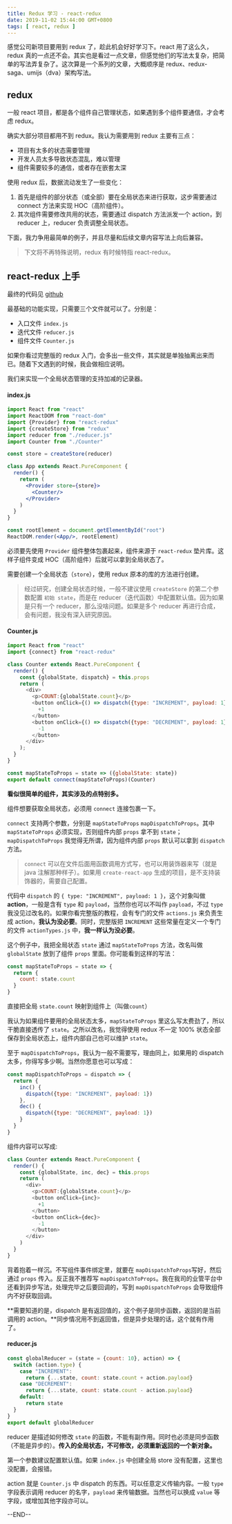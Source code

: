 ```yaml
---
title: Redux 学习 - react-redux
date: 2019-11-02 15:44:00 GMT+0800
tags: [ react, redux ]
---
```


感觉公司新项目要用到 redux 了，趁此机会好好学习下。react 用了这么久，redux 真的一点还不会。其实也是看过一点文章，但感觉他们的写法太复杂，把简单的写法弄复杂了。这次算是一个系列的文章，大概顺序是
redux、redux-saga、umijs（dva）架构写法。

<!-- truncate -->

## redux

一般 react 项目，都是各个组件自己管理状态，如果遇到多个组件要通信，才会考虑 redux。

确实大部分项目都用不到 redux。我认为需要用到 redux 主要有三点：

* 项目有太多的状态需要管理
* 开发人员太多导致状态混乱，难以管理
* 组件需要较多的通信，或者存在嵌套太深

使用 redux 后，数据流动发生了一些变化：

1. 首先是组件的部分状态（或全部）要在全局状态来进行获取，这步需要通过 connect 方法来实现 HOC（高阶组件）。
2. 其次组件需要修改共用的状态，需要通过 dispatch 方法派发一个 action，到 reducer 上，reducer 负责调整全局状态。

下面，我力争用最简单的例子，并且尽量和后续文章内容写法上向后兼容。

> 下文将不再特殊说明，redux 有时候特指 react-redux。

## react-redux 上手

最终的代码见 [github](https://github.com/yukapril/learning/tree/master/react-redux-lite)

最基础的功能实现，只需要三个文件就可以了。分别是：

* 入口文件 `index.js`
* 迭代文件 `reducer.js`
* 组件文件 `Counter.js`

如果你看过完整版的 redux 入门，会多出一些文件，其实就是单独抽离出来而已。随着下文遇到的时候，我会做相应说明。

我们来实现一个全局状态管理的支持加减的记录器。

#### index.js

```jsx
import React from "react"
import ReactDOM from "react-dom"
import {Provider} from "react-redux"
import {createStore} from "redux"
import reducer from "./reducer.js"
import Counter from "./Counter"

const store = createStore(reducer)

class App extends React.PureComponent {
  render() {
    return (
      <Provider store={store}>
        <Counter/>
      </Provider>
    )
  }
}

const rootElement = document.getElementById("root")
ReactDOM.render(<App/>, rootElement)
```

必须要先使用 `Provider` 组件整体包裹起来，组件来源于 `react-redux` 垫片库。这样子组件变成 HOC（高阶组件）后就可以拿到全局状态了。

需要创建一个全局状态（`store`），使用 redux 原本的库的方法进行创建。

> 经过研究，创建全局状态时候，一般不建议使用 `createStore` 的第二个参数配置 `初始 state`，而是在 reducer（迭代函数）中配置默认值。因为如果是只有一个 reducer，那么没啥问题。如果是多个 reducer
> 再进行合成，会有问题，我没有深入研究原因。

#### Counter.js

```js
import React from "react"
import {connect} from "react-redux"

class Counter extends React.PureComponent {
  render() {
    const {globalState, dispatch} = this.props
    return (
      <div>
        <p>COUNT:{globalState.count}</p>
        <button onClick={() => dispatch({type: "INCREMENT", payload: 1})}>
          +1
        </button>
        <button onClick={() => dispatch({type: "DECREMENT", payload: 1})}>
          -1
        </button>
      </div>
    );
  }
}

const mapStateToProps = state => ({globalState: state})
export default connect(mapStateToProps)(Counter)
```

**看似很简单的组件，其实涉及的点特别多。**

组件想要获取全局状态，必须用 `connect` 连接包裹一下。

`connect` 支持两个参数，分别是 `mapStateToProps` `mapDispatchToProps`。其中 `mapStateToProps` 必须实现，否则组件内部 `props` 拿不到 `state`；`mapDispatchToProps` 我觉得无所谓，因为组件内部 `props` 默认可以拿到
`dispatch` 方法。

> `connect` 可以在文件后面用函数调用方式写，也可以用装饰器来写（就是 java 注解那种样子）。如果用 `create-react-app` 生成的项目，是不支持装饰器的，需要自己配置。

代码中 `dispatch` 的 `{ type: "INCREMENT", payload: 1 }`，这个对象叫做 **action**，一般是含有 `type` 和 `payload`，当然你也可以不叫作 `payload`，不过 `type` 我没见过改名的。如果你看完整版的教程，会有专门的文件
`actions.js` 来负责生成 action，**我认为没必要**。同时，完整版把 `INCREMENT` 这些常量在定义一个专门的文件 `actionTypes.js` 中，**我一样认为没必要**。

这个例子中，我把全局状态 `state` 通过 `mapStateToProps` 方法，改名叫做 `globalState` 放到了组件 `props` 里面。你可能看到这样的写法：

```js
const mapStateToProps = state => {
  return {
    count: state.count
  }
}
```

直接把全局 `state.count` 映射到组件上（叫做`count`）

我认为如果组件要用的全局状态太多，`mapStateToProps` 里这么写太费劲了，所以干脆直接透传了 `state`。之所以改名，我觉得使用 redux 不一定 100% 状态全部保存到全局状态上，组件内部自己也可以维护 `state`。

至于 `mapDispatchToProps`，我认为一般不需要写，理由同上，如果用的 dispatch 太多，你得写多少啊。当然你愿意也可以写成：

```js
const mapDispatchToProps = dispatch => {
  return {
    inc() {
      dispatch({type: "INCREMENT", payload: 1})
    },
    dec() {
      dispatch({type: "DECREMENT", payload: 1})
    }
  }
}
```

组件内容可以写成:

```js
class Counter extends React.PureComponent {
  render() {
    const {globalState, inc, dec} = this.props
    return (
      <div>
        <p>COUNT:{globalState.count}</p>
        <button onClick={inc}>
          +1
        </button>
        <button onClick={dec}>
          -1
        </button>
      </div>
    )
  }
}
```

背着抱着一样沉。不写组件事件绑定里，就要在  `mapDispatchToProps`写好，然后通过 `props` 传入。反正我不推荐写 `mapDispatchToProps`。我在我司的业管平台中还看到异步写法，处理完毕之后要回调的，写到
`mapDispatchToProps` 会导致组件内不好获取回调。

**需要知道的是，dispatch 是有返回值的，这个例子是同步函数，返回的是当前调用的 action。**同步情况用不到返回值，但是异步处理的话，这个就有作用了。

#### reducer.js

```jsx
const globalReducer = (state = {count: 10}, action) => {
  switch (action.type) {
    case "INCREMENT":
      return {...state, count: state.count + action.payload}
    case "DECREMENT":
      return {...state, count: state.count - action.payload}
    default:
      return state
  }
}
export default globalReducer
```

reducer 是描述如何修改 `state` 的函数，不能有副作用。同时也必须是同步函数（不能是异步的）。**传入的全局状态，不可修改，必须重新返回的一个新对象。**

第一个参数建议配置默认值。如果 `index.js` 中创建全局 store 没有配置，这里也没配置，会报错。

action 就是 `Counter.js` 中 dispatch 的东西。可以任意定义传输内容。一般 `type` 字段表示调用 reducer 的名字，`payload` 来传输数据。当然也可以换成 `value` 等字段，或增加其他字段亦可以。

--END--
